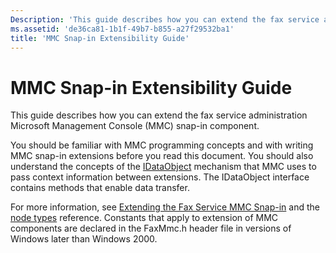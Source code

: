 ```yaml
---
Description: 'This guide describes how you can extend the fax service administration Microsoft Management Console (MMC) snap-in component.'
ms.assetid: 'de36ca81-1b1f-49b7-b855-a27f29532ba1'
title: 'MMC Snap-in Extensibility Guide'
---
```


# MMC Snap-in Extensibility Guide

This guide describes how you can extend the fax service administration Microsoft Management Console (MMC) snap-in component.

You should be familiar with MMC programming concepts and with writing MMC snap-in extensions before you read this document. You should also understand the concepts of the [IDataObject](http://msdn.microsoft.com/en-us/library/ms688421.aspx) mechanism that MMC uses to pass context information between extensions. The IDataObject interface contains methods that enable data transfer.

For more information, see [Extending the Fax Service MMC Snap-in](-mfax-extending-the-fax-service-mmc-snap-in.md) and the [node types](-mfax-mmc-snap-in-node-types.md) reference. Constants that apply to extension of MMC components are declared in the FaxMmc.h header file in versions of Windows later than Windows 2000.

 

 




